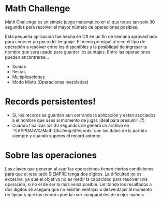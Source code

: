 # Math Challenge

Math Challenge es un simple juego matemático en el que tenes tan solo 30 segundos para resolver el mayor número de operaciones posibles.

Esta pequeña aplicación fue hecha en C# en un fin de semana aprovechado para conocer un poco del lenguaje. El menú principal ofrece el tipo de operación a resolver entre los disponibles y la posiblidad de ingresar tu nombre que sera usado para guardar los puntajes. Entre las operaciones pueden encontrarse...

  - Sumas
  - Restas
  - Multiplicaciones
  - Modo Mixto (Operaciones mezcladas)

# Records persistentes!
  - Si, los records se guardan aun cerrando la aplicación y estan asociados a el nombre que uses al momento de jugar. Ideal para presumir (?).
  - Cuando finalizas los 30 segundos se genera un archivo en '%APPDATA%\Math Challenge\Records' con los datos de la partida siempre y cuando superes el record anterior.

# Sobre las operaciones

Las clases que generan al azar las operaciones tienen ciertas condiciones para que el resultado SIEMPRE tenga dos dígitos. La dificultad no es excesiva, ya que el objetivo no es medir la capacidad para resolver una operación, si no el de ser lo mas veloz posible. Limitando los resultados a dos dígitos se asegura que no existan ventajas o desventajas al momento de tipear y que los records puedan ser comparables de mejor manera.
